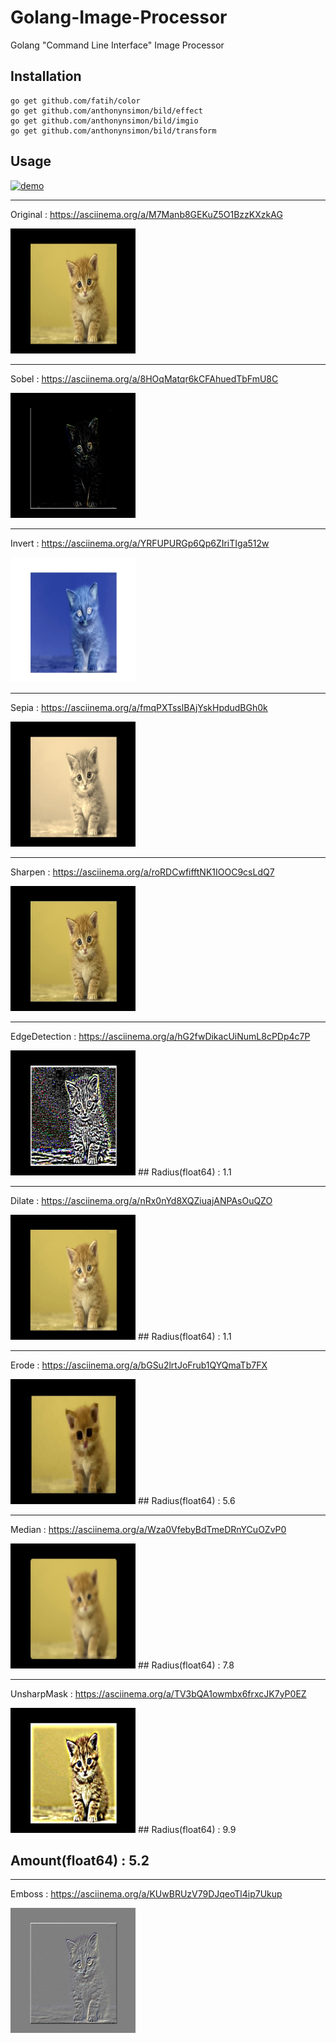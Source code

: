 # Golang-Image-Processor
Golang "Command Line Interface" Image Processor

## Installation

```
go get github.com/fatih/color
go get github.com/anthonynsimon/bild/effect
go get github.com/anthonynsimon/bild/imgio
go get github.com/anthonynsimon/bild/transform
```

## Usage 

[![demo](https://asciinema.org/a/M7Manb8GEKuZ5O1BzzKXzkAGE.png)](https://asciinema.org/a/M7Manb8GEKuZ5O1BzzKXzkAGE?autoplay=1)

-----------------------

Original : https://asciinema.org/a/M7Manb8GEKuZ5O1BzzKXzkAG

<img src="/img/original.png" width="200" height="200">

---------

Sobel : https://asciinema.org/a/8HOqMatqr6kCFAhuedTbFmU8C

<img src="/img/Sobel.jpeg" width="200" height="200">

---------

Invert : https://asciinema.org/a/YRFUPURGp6Qp6ZIriTIga512w

<img src="/img/Invert.jpeg" width="200" height="200">

---------

Sepia : https://asciinema.org/a/fmqPXTsslBAjYskHpdudBGh0k

<img src="/img/Sepia.jpeg" width="200" height="200">

---------

Sharpen : https://asciinema.org/a/roRDCwfifftNK1IOOC9csLdQ7

<img src="/img/Sharpen.jpeg" width="200" height="200">

---------

EdgeDetection : https://asciinema.org/a/hG2fwDikacUiNumL8cPDp4c7P

<img src="/img/EdgeDetection.jpeg" width="200" height="200">
## Radius(float64) : 1.1

---------

Dilate : https://asciinema.org/a/nRx0nYd8XQZiuajANPAsOuQZO

<img src="/img/Dilate.jpeg" width="200" height="200">
## Radius(float64) : 1.1

---------

Erode : https://asciinema.org/a/bGSu2lrtJoFrub1QYQmaTb7FX

<img src="/img/Erode.jpeg" width="200" height="200">
## Radius(float64) : 5.6

---------

Median : https://asciinema.org/a/Wza0VfebyBdTmeDRnYCuOZvP0

<img src="/img/Median.jpeg" width="200" height="200">
## Radius(float64) : 7.8

---------

UnsharpMask : https://asciinema.org/a/TV3bQA1owmbx6frxcJK7yP0EZ

<img src="/img/UnsharpMask.jpeg" width="200" height="200">
## Radius(float64) : 9.9

## Amount(float64) : 5.2

---------

Emboss : https://asciinema.org/a/KUwBRUzV79DJqeoTl4ip7Ukup

<img src="/img/Emboss.jpeg" width="200" height="200">
